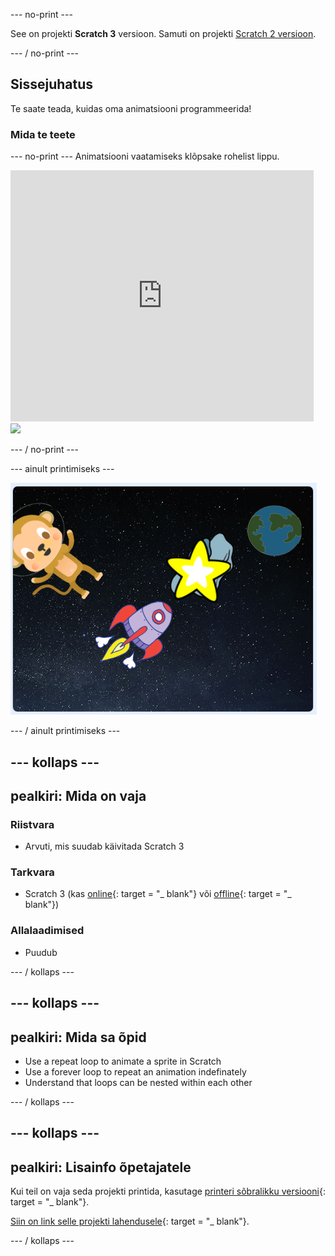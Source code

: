 \--- no-print \---

See on projekti **Scratch 3** versioon. Samuti on projekti [Scratch 2 versioon](https://projects.raspberrypi.org/en/projects/lost-in-space-scratch2).

\--- / no-print \---

## Sissejuhatus

Te saate teada, kuidas oma animatsiooni programmeerida!

### Mida te teete

\--- no-print \--- Animatsiooni vaatamiseks klõpsake rohelist lippu.

<div class="scratch-preview">
  <iframe allowtransparency="true" width="485" height="402" src="https://scratch.mit.edu/projects/embed/276873231/?autostart=false" frameborder="0" scrolling="no"></iframe>
  <img src="images/space-final.png">
</div>

\--- / no-print \---

\--- ainult printimiseks \---

![Täielik projekt](images/showcase_static.png)

\--- / ainult printimiseks \---

## \--- kollaps \---

## pealkiri: Mida on vaja

### Riistvara

- Arvuti, mis suudab käivitada Scratch 3

### Tarkvara

- Scratch 3 (kas [online](http://rpf.io/scratchon){: target = "_ blank"} või [offline](http://rpf.io/scratchoff){: target = "_ blank"})

### Allalaadimised

- Puudub

\--- / kollaps \---

## \--- kollaps \---

## pealkiri: Mida sa õpid

- Use a repeat loop to animate a sprite in Scratch
- Use a forever loop to repeat an animation indefinately
- Understand that loops can be nested within each other

\--- / kollaps \---

## \--- kollaps \---

## pealkiri: Lisainfo õpetajatele

Kui teil on vaja seda projekti printida, kasutage [printeri sõbralikku versiooni](https://projects.raspberrypi.org/en/projects/lost-in-space/print){: target = "_ blank"}.

[Siin on link selle projekti lahendusele](http://rpf.io/p/en/lost-in-space-get){: target = "_ blank"}.

\--- / kollaps \---